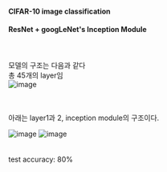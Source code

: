 
#### CIFAR-10 image classification<br/>
#### ResNet + googLeNet's Inception Module<br/>
<br/><br/>
모델의 구조는 다음과 같다<br/> 총 45개의 layer임<br/>
![image](https://user-images.githubusercontent.com/77532413/121508790-f4d07b00-ca20-11eb-857c-f63d21805a78.png)

<br/><br/>
아래는 layer1과 2, inception module의 구조이다.

![image](https://user-images.githubusercontent.com/77532413/121508860-09ad0e80-ca21-11eb-85d8-14bc48332c01.png)
![image](https://user-images.githubusercontent.com/77532413/121508893-1467a380-ca21-11eb-9832-653f46e3793f.png)
<br/><br/><br/>
test accuracy: 80%
